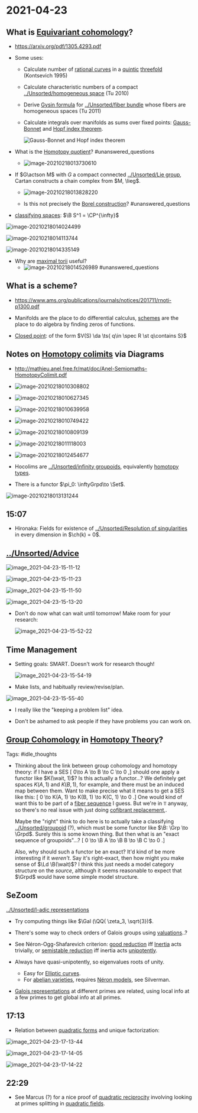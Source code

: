 # 2021-04-23

## What is [Equivariant cohomology](../Unsorted/Equivariant%20cohomology.md)?

- <https://arxiv.org/pdf/1305.4293.pdf>

- Some uses:

  - Calculate number of [rational curves](rational%20curve) in a [quintic](quintic) [threefold](threefold) (Kontsevich 1995)

  - Calculate characteristic numbers of a compact [../Unsorted/homogeneous space](../Unsorted/homogeneous%20space.md) (Tu 2010)

  - Derive [Gysin formula](Gysin%20formula) for [../Unsorted/fiber bundle](../Unsorted/fiber%20bundle.md) whose fibers are homogeneous spaces (Tu 2011)

  - Calculate integrals over manifolds as sums over fixed points: [Gauss-Bonnet](Gauss-Bonnet) and [Hopf index theorem](Hopf%20index%20theorem).

    ![Gauss-Bonnet and Hopf index theorem](figures/image-20210218021511916.png)

- What is the [Homotopy quotient](Homotopy%20quotient)?
	#unanswered_questions 
  
  - ![image-20210218013730610](figures/image-20210218013730610.png)

- If $G\actson M$ with $G$ a compact connected [../Unsorted/Lie group](../Unsorted/Lie%20group.md), Cartan constructs a chain complex from $M, \lieg$.

  - ![image-20210218013828220](figures/image-20210218013828220.png)

  - Is this not precisely the [Borel construction](Borel%20construction)?
	#unanswered_questions 

- [classifying spaces](classifying%20spaces): $\B S^1 = \CP^{\infty}$

![image-20210218014024499](figures/image-20210218014024499.png)

![image-20210218014113744](figures/image-20210218014113744.png)

![image-20210218014335149](figures/image-20210218014335149.png)

- Why are [maximal torii](maximal%20torii) useful?
  - ![image-20210218014526989](figures/image-20210218014526989.png)
	#unanswered_questions 

## What is a scheme?

- <https://www.ams.org/publications/journals/notices/201711/rnoti-p1300.pdf>

- Manifolds are the place to do differential calculus, [schemes](../Unsorted/scheme.md) are the place to do algebra by finding zeros of functions.

- [Closed point](Closed%20point): of the form $V(S) \da \ts{ q\in \spec R \st q\contains S}$


## Notes on [Homotopy colimits](Homotopy%20colimit) via Diagrams

- <http://mathieu.anel.free.fr/mat/doc/Anel-Semiomaths-HomotopyColimit.pdf>

- ![image-20210218010308802](figures/image-20210218010308802.png)

- ![image-20210218010627345](figures/image-20210218010627345.png)

- ![image-20210218010639958](figures/image-20210218010639958.png)

- ![image-20210218010749422](figures/image-20210218010749422.png)

- ![image-20210218010809139](figures/image-20210218010809139.png)

- ![image-20210218011118003](figures/image-20210218011118003.png)

- ![image-20210218012454677](figures/image-20210218012454677.png)

- Hocolims are [../Unsorted/infinity groupoids](../Unsorted/infinity%20groupoids.md), equivalently [homotopy types](../Unsorted/homotopy%20type.md).
- There is a functor $\pi_0: \inftyGrpd\to \Set$.

![image-20210218013131244](figures/image-20210218013131244.png)


## 15:07

- Hironaka: Fields for existence of [../Unsorted/Resolution of singularities](../Unsorted/Resolution%20of%20singularities.md) in every dimension in $\ch(k) = 0$.

## [../Unsorted/Advice](../Unsorted/Advice.md)

![image_2021-04-23-15-11-12](figures/image_2021-04-23-15-11-12.png)

![image_2021-04-23-15-11-23](figures/image_2021-04-23-15-11-23.png)

![image_2021-04-23-15-11-50](figures/image_2021-04-23-15-11-50.png)

![image_2021-04-23-15-13-20](figures/image_2021-04-23-15-13-20.png)

- Don't do now what can wait until tomorrow! 
	Make room for your research:

  ![image_2021-04-23-15-52-22](figures/image_2021-04-23-15-52-22.png)

## Time Management

- Setting goals: SMART.
  Doesn't work for research though!

  ![image_2021-04-23-15-54-19](figures/image_2021-04-23-15-54-19.png)

- Make lists, and habitually review/revise/plan.

 ![image_2021-04-23-15-55-40](figures/image_2021-04-23-15-55-40.png) 

- I really like the "keeping a problem list" idea.

- Don't be ashamed to ask people if they have problems you can work on.

## [Group Cohomology](Group%20Cohomology) in [Homotopy Theory](../Subjects/homotopy%20theory.md)?

Tags: #idle_thoughts

- Thinking about the link between group cohomology and homotopy theory: if I have a SES 
\[
0\to A \to B \to C \to 0
,\]
  should one apply a functor like $K(\wait, 1)$?
  Is this actually a functor...?
  We definitely get spaces $K(A, 1)$ and $K(B, 1)$, for example, and there must be an induced map between them.
  Want to make precise what it means to get a SES like this:
  \[
  0 \to K(A, 1) \to K(B, 1) \to K(C, 1) \to 0
  .\]
  One would kind of want this to be part of a [fiber sequence](fiber%20sequence) I guess.
  But we're in $\Top$ anyway, so there's no real issue with just doing [cofibrant replacement](../Unsorted/fibrant%20and%20cofibrant%20objects.md),.

  Maybe the "right" think to do here is to actually take a classifying [../Unsorted/groupoid](../Unsorted/groupoid.md) (?), which must be some functor like $\B: \Grp \to \Grpd$.
  Surely this is some known thing.
  But then what is an "exact sequence of groupoids"...?
  \[
  0 \to \B A \to \B B \to \B C \to 0
  .\]

  Also, why should such a functor be an exact? 
  It'd kind of be more interesting if it *weren't*.
  Say it's right-exact, then how might you make sense of $\Ld \B(\wait)$?
  I think this just needs a model category structure on the *source*, although it seems reasonable to expect that $\Grpd$ would have some simple model structure.


## SeZoom

[../Unsorted/l-adic representations](../Unsorted/l-adic%20representations.md)

- Try computing things like $\Gal (\QQ( \zeta_3, \sqrt{3})$.

- There's some way to check orders of Galois groups using [valuations](../Unsorted/valuation.md)..?

- See Néron-Ogg-Shafarevich criterion: [good reduction](good%20reduction) iff [Inertia](../Unsorted/Inertia.md) acts trivially, or [semistable reduction](semistable%20reduction) iff inertia acts [unipotently](unipotently).

- Always have quasi-unipotently, so eigenvalues roots of unity.
	- Easy for [Elliptic curves](../Unsorted/elliptic%20curve.md). 
	- For [abelian varieties](../Unsorted/moduli%20stack%20of%20abelian%20varieties.md), requires [Néron models](Néron%20models), see Silverman.

- [Galois representations](Galois%20representations) at different primes are related, using local info at a few primes to get global info at all primes.



## 17:13

- Relation between [quadratic forms](../Unsorted/quadratic%20form.md) and unique factorization:

![image_2021-04-23-17-13-44](figures/image_2021-04-23-17-13-44.png)

![image_2021-04-23-17-14-05](figures/image_2021-04-23-17-14-05.png)

![image_2021-04-23-17-14-22](figures/image_2021-04-23-17-14-22.png)


## 22:29

- See Marcus (?) for a nice proof of [quadratic reciprocity](quadratic%20reciprocity) involving looking at primes splitting in [quadratic fields](quadratic%20fields).
